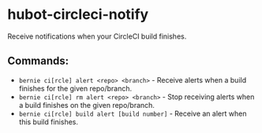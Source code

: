 # hubot-circleci-notify
Receive notifications when your CircleCI build finishes.

## Commands:
- `bernie ci[rcle] alert <repo> <branch>` - Receive alerts when a build finishes for the given repo/branch.
- `bernie ci[rcle] rm alert <repo> <branch>` - Stop receiving alerts when a build finishes on the given repo/branch.
- `bernie ci[rcle] build alert [build number]` - Receive an alert when this build finishes.
